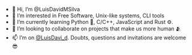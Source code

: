 - 👋 Hi, I’m @LuisDavidMSilva
- 👀 I’m interested in Free Software, Unix-like systems, CLI tools  
- 🌱 I’m currently learning Python 🐍, C/C++, JavaScript and Rust ⚙️. 
- 💞️ I’m looking to collaborate on projects that make us more human 🫂
- 📫 I’m on [@LuisDavi_d](https://t.me/LuisDavi_d). Doubts, questions and invitations are welcome 😎

<!---
LuisDavidMSilva/LuisDavidMSilva is a ✨ special ✨ repository because its `README.md` (this file) appears on your GitHub profile.
You can click the Preview link to take a look at your changes.
--->
